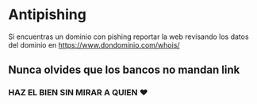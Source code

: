 # Antipishing
Si encuentras un dominio con pishing reportar la web revisando los datos del dominio en https://www.dondominio.com/whois/


## Nunca olvides que los bancos no mandan link 

### HAZ EL BIEN SIN MIRAR A QUIEN ♥
